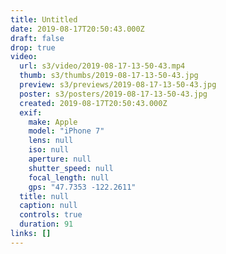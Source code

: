 ```yaml
---
title: Untitled
date: 2019-08-17T20:50:43.000Z
draft: false
drop: true
video:
  url: s3/video/2019-08-17-13-50-43.mp4
  thumb: s3/thumbs/2019-08-17-13-50-43.jpg
  preview: s3/previews/2019-08-17-13-50-43.jpg
  poster: s3/posters/2019-08-17-13-50-43.jpg
  created: 2019-08-17T20:50:43.000Z
  exif:
    make: Apple
    model: "iPhone 7"
    lens: null
    iso: null
    aperture: null
    shutter_speed: null
    focal_length: null
    gps: "47.7353 -122.2611"
  title: null
  caption: null
  controls: true
  duration: 91
links: []
---
```

